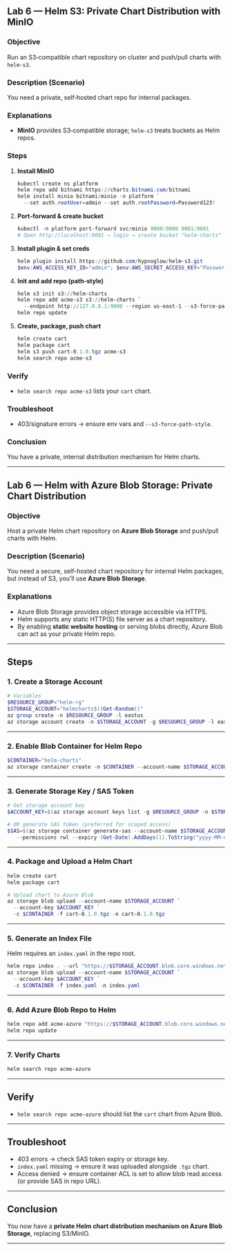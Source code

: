 ## Lab 6 — Helm S3: Private Chart Distribution with MinIO

### Objective

Run an S3‑compatible chart repository on cluster and push/pull charts with `helm-s3`.

### Description (Scenario)

You need a private, self‑hosted chart repo for internal packages.

### Explanations

* **MinIO** provides S3‑compatible storage; `helm-s3` treats buckets as Helm repos.

### Steps

1. **Install MinIO**

   ```powershell
   kubectl create ns platform
   helm repo add bitnami https://charts.bitnami.com/bitnami
   helm install minio bitnami/minio -n platform `
     --set auth.rootUser=admin --set auth.rootPassword=Password123!
   ```
2. **Port‑forward & create bucket**

   ```powershell
   kubectl -n platform port-forward svc/minio 9000:9000 9001:9001
   # Open http://localhost:9001 → login → create bucket "helm-charts"
   ```
3. **Install plugin & set creds**

   ```powershell
   helm plugin install https://github.com/hypnoglow/helm-s3.git
   $env:AWS_ACCESS_KEY_ID="admin"; $env:AWS_SECRET_ACCESS_KEY="Password123!"
   ```
4. **Init and add repo (path‑style)**

   ```powershell
   helm s3 init s3://helm-charts
   helm repo add acme-s3 s3://helm-charts `
     --endpoint http://127.0.0.1:9000 --region us-east-1 --s3-force-path-style
   helm repo update
   ```
5. **Create, package, push chart**

   ```powershell
   helm create cart
   helm package cart
   helm s3 push cart-0.1.0.tgz acme-s3
   helm search repo acme-s3
   ```

### Verify

* `helm search repo acme-s3` lists your `cart` chart.

### Troubleshoot

* 403/signature errors → ensure env vars and `--s3-force-path-style`.

### Conclusion

You have a private, internal distribution mechanism for Helm charts.

---

## Lab 6 — Helm with Azure Blob Storage: Private Chart Distribution

### Objective

Host a private Helm chart repository on **Azure Blob Storage** and push/pull charts with Helm.

### Description (Scenario)

You need a secure, self-hosted chart repository for internal Helm packages, but instead of S3, you’ll use **Azure Blob Storage**.

### Explanations

* Azure Blob Storage provides object storage accessible via HTTPS.
* Helm supports any static HTTP(S) file server as a chart repository.
* By enabling **static website hosting** or serving blobs directly, Azure Blob can act as your private Helm repo.

---

## Steps

### 1. **Create a Storage Account**

```powershell
# Variables
$RESOURCE_GROUP="helm-rg"
$STORAGE_ACCOUNT="helmcharts$((Get-Random))"
az group create -n $RESOURCE_GROUP -l eastus
az storage account create -n $STORAGE_ACCOUNT -g $RESOURCE_GROUP -l eastus --sku Standard_LRS
```

---

### 2. **Enable Blob Container for Helm Repo**

```powershell
$CONTAINER="helm-charts"
az storage container create -n $CONTAINER --account-name $STORAGE_ACCOUNT --auth-mode login
```

---

### 3. **Generate Storage Key / SAS Token**

```powershell
# Get storage account key
$ACCOUNT_KEY=$(az storage account keys list -g $RESOURCE_GROUP -n $STORAGE_ACCOUNT --query [0].value -o tsv)

# OR generate SAS token (preferred for scoped access)
$SAS=$(az storage container generate-sas --account-name $STORAGE_ACCOUNT -n $CONTAINER `
   --permissions rwl --expiry (Get-Date).AddDays(1).ToString("yyyy-MM-dd") -o tsv)
```

---

### 4. **Package and Upload a Helm Chart**

```powershell
helm create cart
helm package cart

# Upload chart to Azure Blob
az storage blob upload --account-name $STORAGE_ACCOUNT `
  --account-key $ACCOUNT_KEY `
  -c $CONTAINER -f cart-0.1.0.tgz -n cart-0.1.0.tgz
```

---

### 5. **Generate an Index File**

Helm requires an `index.yaml` in the repo root.

```powershell
helm repo index . --url "https://$STORAGE_ACCOUNT.blob.core.windows.net/$CONTAINER"
az storage blob upload --account-name $STORAGE_ACCOUNT `
  --account-key $ACCOUNT_KEY `
  -c $CONTAINER -f index.yaml -n index.yaml
```

---

### 6. **Add Azure Blob Repo to Helm**

```powershell
helm repo add acme-azure "https://$STORAGE_ACCOUNT.blob.core.windows.net/$CONTAINER"
helm repo update
```

---

### 7. **Verify Charts**

```powershell
helm search repo acme-azure
```

---

## Verify

* `helm search repo acme-azure` should list the `cart` chart from Azure Blob.

---

## Troubleshoot

* 403 errors → check SAS token expiry or storage key.
* `index.yaml` missing → ensure it was uploaded alongside `.tgz` chart.
* Access denied → ensure container ACL is set to allow blob read access (or provide SAS in repo URL).

---

## Conclusion

You now have a **private Helm chart distribution mechanism on Azure Blob Storage**, replacing S3/MinIO.

---

